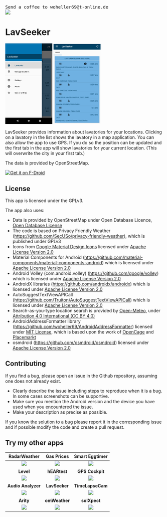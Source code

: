<pre>Send a coffee to woheller69@t-online.de 
<a href= "https://www.paypal.com/signin"><img  align="left" src="https://www.paypalobjects.com/webstatic/de_DE/i/de-pp-logo-150px.png"></a></pre>

# LavSeeker

<img src="fastlane/metadata/android/en-US/images/phoneScreenshots/1.png" width="150"/> <img src="fastlane/metadata/android/en-US/images/phoneScreenshots/2.png" width="150"/> 

LavSeeker provides information about lavatories for your locations.
Clicking on a lavatory in the list shows the lavatory in a map application.
You can also allow the app to use GPS. If you do so the position can be updated and the first tab in the app will show lavatories for your current location.
(This will overwrite the city in your first tab.)

The data is provided by OpenStreetMap.

<a href="https://f-droid.org/packages/org.woheller69.lavatories"><img alt="Get it on F-Droid" src="https://fdroid.gitlab.io/artwork/badge/get-it-on.png" height="100"></a>


## License

This app is licensed under the GPLv3.

The app also uses:
- Data is provided by OpenStreetMap under Open Database Licence, <a href='https://www.openstreetmap.org/copyright'>Open Database License</a>
- The code is based on Privacy Friendly Weather (https://github.com/SecUSo/privacy-friendly-weather), which is published under GPLv3
- Icons from [Google Material Design Icons](https://material.io/resources/icons/) licensed under <a href='http://www.apache.org/licenses/LICENSE-2.0'>Apache License Version 2.0</a>
- Material Components for Android (https://github.com/material-components/material-components-android) which is licensed under <a href='https://github.com/material-components/material-components-android/blob/master/LICENSE'>Apache License Version 2.0</a>
- Android Volley (com.android.volley) (https://github.com/google/volley) which is licensed under <a href='https://github.com/google/volley/blob/master/LICENSE'>Apache License Version 2.0</a>
- AndroidX libraries (https://github.com/androidx/androidx) which is licensed under <a href='https://github.com/androidx/androidx/blob/androidx-main/LICENSE.txt'>Apache License Version 2.0</a>
- AutoSuggestTextViewAPICall (https://github.com/Truiton/AutoSuggestTextViewAPICall) which is licensed under <a href='https://github.com/Truiton/AutoSuggestTextViewAPICall/blob/master/LICENSE'>Apache License Version 2.0</a>
- Search-as-you-type location search is provided by [Open-Meteo](https://open-meteo.com/), under <a href='http://creativecommons.org/licenses/by/4.0/'>Attribution 4.0 International (CC BY 4.0)</a>
- AndroidAddressFormatter library (https://github.com/woheller69/AndroidAddressFormatter) licensed under <a href='https://github.com/woheller69/AndroidAddressFormatter/blob/master/LICENSE'>MIT License</a>, which is based upon the work of [OpenCage](https://github.com/OpenCageData/address-formatting/) and [Placemarkt](https://github.com/placemarkt/address-formatter-java) 
- osmdroid (https://github.com/osmdroid/osmdroid) licensed under <a href='http://www.apache.org/licenses/LICENSE-2.0'>Apache License Version 2.0</a>

## Contributing

If you find a bug, please open an issue in the Github repository, assuming one does not already exist.
  - Clearly describe the issue including steps to reproduce when it is a bug. In some cases screenshots can be supportive.
  - Make sure you mention the Android version and the device you have used when you encountered the issue.
  - Make your description as precise as possible.

If you know the solution to a bug please report it in the corresponding issue and if possible modify the code and create a pull request.

## Try my other apps

| **RadarWeather** | **Gas Prices** | **Smart Eggtimer** | 
|:---:|:---:|:---:|
| [<img src="https://github.com/woheller69/weather/blob/main/fastlane/metadata/android/en-US/images/icon.png" width="50">](https://f-droid.org/packages/org.woheller69.weather/)| [<img src="https://github.com/woheller69/spritpreise/blob/main/fastlane/metadata/android/en-US/images/icon.png" width="50">](https://f-droid.org/packages/org.woheller69.spritpreise/) | [<img src="https://github.com/woheller69/eggtimer/blob/main/fastlane/metadata/android/en-US/images/icon.png" width="50">](https://f-droid.org/packages/org.woheller69.eggtimer/) |
| **Level** | **hEARtest** | **GPS Cockpit** |
| [<img src="https://github.com/woheller69/Level/blob/master/fastlane/metadata/android/en-US/images/icon.png" width="50">](https://f-droid.org/packages/org.woheller69.level/) | [<img src="https://github.com/woheller69/audiometry/blob/new/fastlane/metadata/android/en-US/images/icon.png" width="50">](https://f-droid.org/packages/org.woheller69.audiometry/) | [<img src="https://github.com/woheller69/gpscockpit/blob/master/fastlane/metadata/android/en-US/images/icon.png" width="50">](https://f-droid.org/packages/org.woheller69.gpscockpit/) |
| **Audio Analyzer** | **LavSeeker** | **TimeLapseCam** |
| [<img src="https://github.com/woheller69/audio-analyzer-for-android/blob/master/fastlane/metadata/android/en-US/images/icon.png" width="50">](https://f-droid.org/packages/org.woheller69.audio_analyzer_for_android/) |[<img src="https://github.com/woheller69/lavatories/blob/master/fastlane/metadata/android/en-US/images/icon.png" width="50">](https://f-droid.org/packages/org.woheller69.lavatories/) | [<img src="https://github.com/woheller69/TimeLapseCamera/blob/master/fastlane/metadata/android/en-US/images/icon.png" width="50">](https://f-droid.org/packages/org.woheller69.TimeLapseCam/) |
| **Arity** | **omWeather** | **solXpect** |
| [<img src="https://github.com/woheller69/arity/blob/master/fastlane/metadata/android/en-US/images/icon.png" width="50">](https://f-droid.org/packages/org.woheller69.arity/) | [<img src="https://github.com/woheller69/omweather/blob/master/fastlane/metadata/android/en-US/images/icon.png" width="50">](https://f-droid.org/packages/org.woheller69.omweather/) | [<img src="https://github.com/woheller69/solXpect/blob/main/fastlane/metadata/android/en-US/images/icon.png" width="50">](https://f-droid.org/packages/org.woheller69.solxpect/) |
